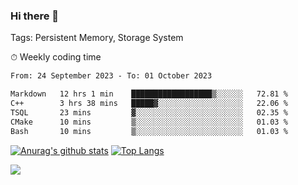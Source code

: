 ### Hi there 👋

Tags: Persistent Memory, Storage System

<!--

[![Anurag's github stats](https://github-readme-stats.vercel.app/api?username=wwyf)](https://github.com/anuraghazra/github-readme-stats)

[![Anurag's github stats](https://github-readme-stats.vercel.app/api?username=wwyf&count_private=true)](https://github.com/anuraghazra/github-readme-stats)


[![Top Langs](https://github-readme-stats.vercel.app/api/top-langs/?username=wwyf&count_private=true&&hide=jupyter%20notebook,html)](https://github.com/anuraghazra/github-readme-stats)



-->


⏱ Weekly coding time

<!--START_SECTION:waka-->

```txt
From: 24 September 2023 - To: 01 October 2023

Markdown   12 hrs 1 min    ██████████████████▒░░░░░░   72.81 %
C++        3 hrs 38 mins   █████▓░░░░░░░░░░░░░░░░░░░   22.06 %
TSQL       23 mins         ▓░░░░░░░░░░░░░░░░░░░░░░░░   02.35 %
CMake      10 mins         ▒░░░░░░░░░░░░░░░░░░░░░░░░   01.03 %
Bash       10 mins         ▒░░░░░░░░░░░░░░░░░░░░░░░░   01.03 %
```

<!--END_SECTION:waka-->



[![Anurag's github stats](https://github-readme-stats.vercel.app/api?username=wwyf&count_private=true&show_icons=true&hide_border=true)](https://github.com/anuraghazra/github-readme-stats) [![Top Langs](https://github-readme-stats.vercel.app/api/top-langs/?username=wwyf&count_private=true&hide=jupyter%20notebook,html,OpenEdge%20ABL&langs_count=10&layout=compact&hide_border=true)](https://github.com/anuraghazra/github-readme-stats)

<!--

[![willianrod's wakatime stats](https://github-readme-stats.vercel.app/api/wakatime?username=wwyf)](https://github.com/anuraghazra/github-readme-stats)


-->

![](https://hit.yhype.me/github/profile?user_id=23121291)
